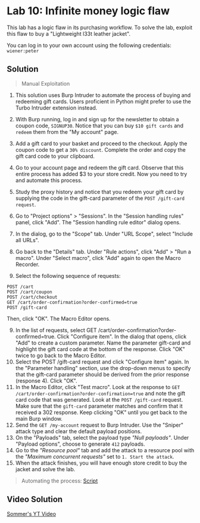 # Lab 10: Infinite money logic flaw
This lab has a logic flaw in its purchasing workflow. To solve the lab, exploit this flaw to buy a "Lightweight l33t leather jacket".

You can log in to your own account using the following credentials: `wiener:peter`

## Solution
> Manual Exploitation
1. This solution uses Burp Intruder to automate the process of buying and redeeming gift cards. Users proficient in Python might prefer to use the Turbo Intruder extension instead.

1. With Burp running, log in and sign up for the newsletter to obtain a coupon code, `SIGNUP30`. Notice that you can buy `$10 gift cards` and `redeem` them from the "My account" page.
2. Add a gift card to your basket and proceed to the checkout. Apply the coupon code to get a `30% discount`. Complete the order and copy the gift card code to your clipboard.
3. Go to your account page and redeem the gift card. Observe that this entire process has added $3 to your store credit. Now you need to try and automate this process.
4. Study the proxy history and notice that you redeem your gift card by supplying the code in the gift-card parameter of the `POST /gift-card request`.
5. Go to "Project options" > "Sessions". In the "Session handling rules" panel, click "Add". The "Session handling rule editor" dialog opens.
6. In the dialog, go to the "Scope" tab. Under "URL Scope", select "Include all URLs".
7. Go back to the "Details" tab. Under "Rule actions", click "Add" > "Run a macro". Under "Select macro", click "Add" again to open the Macro Recorder.
8. Select the following sequence of requests:
```
POST /cart
POST /cart/coupon
POST /cart/checkout
GET /cart/order-confirmation?order-confirmed=true
POST /gift-card
```
Then, click "OK". The Macro Editor opens.

9. In the list of requests, select GET /cart/order-confirmation?order-confirmed=true. Click "Configure item". In the dialog that opens, click "Add" to create a custom parameter. Name the parameter gift-card and highlight the gift card code at the bottom of the response. Click "OK" twice to go back to the Macro Editor.
10. Select the POST /gift-card request and click "Configure item" again. In the "Parameter handling" section, use the drop-down menus to specify that the gift-card parameter should be derived from the prior response (response 4). Click "OK".
11. In the Macro Editor, click "Test macro". Look at the response to `GET /cart/order-confirmation?order-confirmation=true` and note the gift card code that was generated. Look at the `POST /gift-card` request. Make sure that the `gift-card` parameter matches and confirm that it received a 302 response. Keep clicking "OK" until you get back to the main Burp window.
12. Send the `GET /my-account` request to Burp Intruder. Use the "Sniper" attack type and clear the default payload positions.
13. On the "Payloads" tab, select the payload type *"Null payloads"*. Under "Payload options", choose to generate `412` payloads.
14. Go to the *"Resource pool"* tab and add the attack to a resource pool with the *"Maximum concurrent requests"* set to `1. Start the attack`.
15. When the attack finishes, you will have enough store credit to buy the jacket and solve the lab.


> Automating the process: [Script](https://github.com/darshannn10/PortSwiggers-Web-Sec-Academy/blob/main/Business%20Logic%20Vulnerabilities/lab-10/lab-10-script.py)

## Video Solution
[Sommer's YT Video](https://youtu.be/3pqYcbnAHtY)
